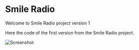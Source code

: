 # Smile Radio

Welcome to Smile Radio project version 1

Here the code of the first version from the Smile Radio project.

![Screenshot](https://repository-images.githubusercontent.com/572626855/88073691-696f-4fb7-8330-43f4328167aa)